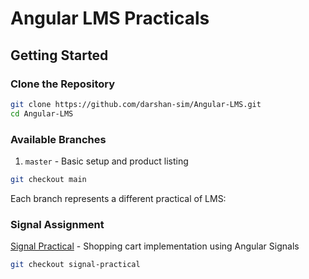 # Angular LMS Practicals

## Getting Started

### Clone the Repository
```bash
git clone https://github.com/darshan-sim/Angular-LMS.git
cd Angular-LMS
```

### Available Branches

1. `master` - Basic setup and product listing
```bash
git checkout main
```

Each branch represents a different practical of LMS:


### Signal Assignment
[Signal Practical](https://github.com/darshan-sim/Angular-LMS/tree/signal-practical) - Shopping cart implementation using Angular Signals
```bash
git checkout signal-practical
```